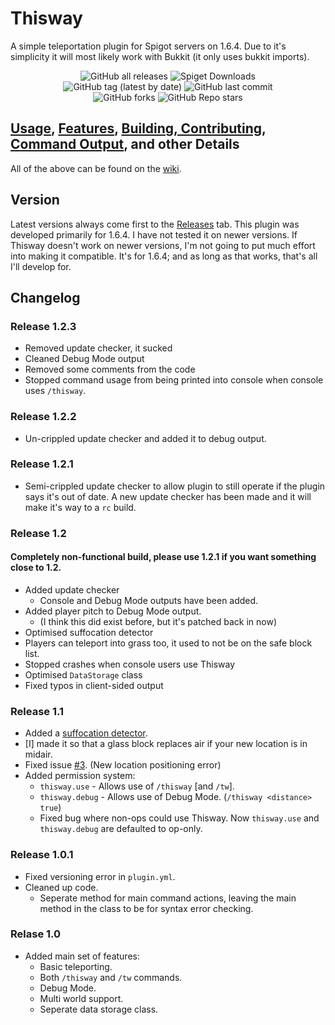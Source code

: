 # Thisway
A simple teleportation plugin for Spigot servers on 1.6.4. Due to it's simplicity it will most likely work with Bukkit (it only uses bukkit imports).

<div align="center">
	<img alt="GitHub all releases" src="https://img.shields.io/github/downloads/toydotgame/Thisway/total?label=GitHub%20Downloads">
	<img alt="Spiget Downloads" src="https://img.shields.io/spiget/downloads/87115?label=SpigotMC%20Downloads"><br>
	<img alt="GitHub tag (latest by date)" src="https://img.shields.io/github/v/tag/toydotgame/Thisway?label=release">
	<img alt="GitHub last commit" src="https://img.shields.io/github/last-commit/toydotgame/Thisway"><br> <!-- I put a `<br>` because I wanted the repo. social details a bit more seperate. -->
	<img alt="GitHub forks" src="https://img.shields.io/github/forks/toydotgame/Thisway">
	<img alt="GitHub Repo stars" src="https://img.shields.io/github/stars/toydotgame/Thisway">
</div>

## [Usage](https://github.com/Toydotgame/Thisway/wiki/How-to-use-Thisway), [Features](https://github.com/Toydotgame/Thisway/wiki/Features-of-Thisway), [Building, Contributing](https://github.com/Toydotgame/Thisway/wiki/How-to-set-up-the-Source-Code-in-Your-Editor-and-Build), [Command Output](https://github.com/Toydotgame/Thisway/wiki/Outputs), and other Details
All of the above can be found on the [wiki](https://github.com/Toydotgame/Thisway/wiki).

## Version
Latest versions always come first to the [Releases](https://github.com/Toydotgame/Thisway/releases) tab.
This plugin was developed primarily for 1.6.4. I have not tested it on newer versions.
If Thisway doesn't work on newer versions, I'm not going to put much effort into making it compatible. It's for 1.6.4; and as long as that works, that's all I'll develop for.

## Changelog
### Release 1.2.3
* Removed update checker, it sucked
* Cleaned Debug Mode output
* Removed some comments from the code
* Stopped command usage from being printed into console when console uses `/thisway`.

### Release 1.2.2
* Un-crippled update checker and added it to debug output.

### Release 1.2.1
* Semi-crippled update checker to allow plugin to still operate if the plugin says it's out of date. A new update checker has been made and it will make it's way to a `rc` build.

### Release 1.2
#### Completely non-functional build, please use 1.2.1 if you want something close to 1.2.
* Added update checker
	* Console and Debug Mode outputs have been added.
* Added player pitch to Debug Mode output.
	* (I think this did exist before, but it's patched back in now)
* Optimised suffocation detector
* Players can teleport into grass too, it used to not be on the safe block list.
* Stopped crashes when console users use Thisway
* Optimised `DataStorage` class
* Fixed typos in client-sided output

### Release 1.1
* Added a [suffocation detector](https://github.com/Toydotgame/Thisway/wiki/Thisway-Teleporting-Mechanics#tracking-of-players-head-into-a-block).
* \[I\] made it so that a glass block replaces air if your new location is in midair.
* Fixed issue [#3](https://github.com/Toydotgame/Thisway/issues/3). (New location positioning error)
* Added permission system:
   * `thisway.use` - Allows use of `/thisway` \[and `/tw`\].
   * `thisway.debug` - Allows use of Debug Mode. (`/thisway <distance> true`)
   * Fixed bug where non-ops could use Thisway. Now `thisway.use` and `thisway.debug` are defaulted to op-only.

### Release 1.0.1
* Fixed versioning error in `plugin.yml`.
* Cleaned up code.
    * Seperate method for main command actions, leaving the main method in the class to be for syntax error checking.

### Relase 1.0
* Added main set of features:
    * Basic teleporting.
    * Both `/thisway` and `/tw` commands.
    * Debug Mode.
    * Multi world support.
    * Seperate data storage class.

